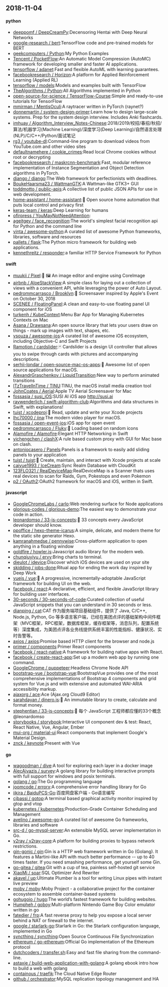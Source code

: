 ## 2018-11-04

#### python
* [deeppomf / DeepCreamPy](https://github.com/deeppomf/DeepCreamPy):Decensoring Hentai with Deep Neural Networks
* [google-research / bert](https://github.com/google-research/bert):TensorFlow code and pre-trained models for BERT
* [geekcomputers / Python](https://github.com/geekcomputers/Python):My Python Examples
* [Tencent / PocketFlow](https://github.com/Tencent/PocketFlow):An Automatic Model Compression (AutoMC) framework for developing smaller and faster AI applications.
* [tensorflow / adanet](https://github.com/tensorflow/adanet):Fast and flexible AutoML with learning guarantees.
* [facebookresearch / Horizon](https://github.com/facebookresearch/Horizon):A platform for Applied Reinforcement Learning (Applied RL)
* [tensorflow / models](https://github.com/tensorflow/models):Models and examples built with TensorFlow
* [TheAlgorithms / Python](https://github.com/TheAlgorithms/Python):All Algorithms implemented in Python
* [open-source-for-science / TensorFlow-Course](https://github.com/open-source-for-science/TensorFlow-Course):Simple and ready-to-use tutorials for TensorFlow
* [mmirman / MentisOculi](https://github.com/mmirman/MentisOculi):A raytracer written in PyTorch (raynet?)
* [donnemartin / system-design-primer](https://github.com/donnemartin/system-design-primer):Learn how to design large-scale systems. Prep for the system design interview. Includes Anki flashcards.
* [imhuay / Algorithm_Interview_Notes-Chinese](https://github.com/imhuay/Algorithm_Interview_Notes-Chinese):2018/2019/校招/春招/秋招/算法/机器学习(Machine Learning)/深度学习(Deep Learning)/自然语言处理(NLP)/C/C++/Python/面试笔记
* [rg3 / youtube-dl](https://github.com/rg3/youtube-dl):Command-line program to download videos from YouTube.com and other video sites
* [defaultnamehere / cookie_crimes](https://github.com/defaultnamehere/cookie_crimes):Read local Chrome cookies without root or decrypting
* [facebookresearch / maskrcnn-benchmark](https://github.com/facebookresearch/maskrcnn-benchmark):Fast, modular reference implementation of Instance Segmentation and Object Detection algorithms in PyTorch.
* [django / django](https://github.com/django/django):The Web framework for perfectionists with deadlines.
* [BoukeHaarsma23 / WattmanGTK](https://github.com/BoukeHaarsma23/WattmanGTK):A Wattman-like GTK3+ GUI
* [toddmotto / public-apis](https://github.com/toddmotto/public-apis):A collective list of public JSON APIs for use in web development.
* [home-assistant / home-assistant](https://github.com/home-assistant/home-assistant):🏡
Open source home automation that puts local control and privacy first
* [keras-team / keras](https://github.com/keras-team/keras):Deep Learning for humans
* [ofirpress / YouMayNotNeedAttention](https://github.com/ofirpress/YouMayNotNeedAttention):
* [ageitgey / face_recognition](https://github.com/ageitgey/face_recognition):The world's simplest facial recognition api for Python and the command line
* [vinta / awesome-python](https://github.com/vinta/awesome-python):A curated list of awesome Python frameworks, libraries, software and resources
* [pallets / flask](https://github.com/pallets/flask):The Python micro framework for building web applications.
* [kennethreitz / responder](https://github.com/kennethreitz/responder):a familiar HTTP Service Framework for Python

#### swift
* [muukii / Pixel](https://github.com/muukii/Pixel):🎨
🖼
An image editor and engine using CoreImage
* [airbnb / AloeStackView](https://github.com/airbnb/AloeStackView):A simple class for laying out a collection of views with a convenient API, while leveraging the power of Auto Layout.
* [pedrommcarrasco / Brooklyn](https://github.com/pedrommcarrasco/Brooklyn):🍎
Screensaver inspired by Apple's Event on October 30, 2018
* [SCENEE / FloatingPanel](https://github.com/SCENEE/FloatingPanel):A clean and easy-to-use floating panel UI component for iOS
* [turkenh / KubeContext](https://github.com/turkenh/KubeContext):Menu Bar App for Managing Kubernetes Contexts on Mac
* [Asana / Drawsana](https://github.com/Asana/Drawsana):An open source library that lets your users draw on things - mark up images with text, shapes, etc.
* [vsouza / awesome-ios](https://github.com/vsouza/awesome-ios):A curated list of awesome iOS ecosystem, including Objective-C and Swift Projects
* [Ramotion / cardslider](https://github.com/Ramotion/cardslider):🃏
Cardslider is a design UI controller that allows you to swipe through cards with pictures and accompanying descriptions.
* [serhii-londar / open-source-mac-os-apps](https://github.com/serhii-londar/open-source-mac-os-apps):🚀
Awesome list of open source applications for macOS.
* [AlexandrGraschenkov / LiquidTransition](https://github.com/AlexandrGraschenkov/LiquidTransition):New way to perform animated transitions
* [ITzTravelInTime / TINU](https://github.com/ITzTravelInTime/TINU):TINU, the macOS install media creation tool
* [JohnCoates / Aerial](https://github.com/JohnCoates/Aerial):Apple TV Aerial Screensaver for Mac
* [fossasia / susi_iOS](https://github.com/fossasia/susi_iOS):SUSI AI iOS app http://susi.ai
* [raywenderlich / swift-algorithm-club](https://github.com/raywenderlich/swift-algorithm-club):Algorithms and data structures in Swift, with explanations!
* [tuist / xcodeproj](https://github.com/tuist/xcodeproj):📝
Read, update and write your Xcode projects
* [lhc70000 / iina](https://github.com/lhc70000/iina):The modern video player for macOS.
* [fossasia / open-event-ios](https://github.com/fossasia/open-event-ios):iOS app for open event
* [pedrommcarrasco / Fluky](https://github.com/pedrommcarrasco/Fluky):🎲
Loading based on random icons
* [Alamofire / Alamofire](https://github.com/Alamofire/Alamofire):Elegant HTTP Networking in Swift
* [yichengchen / clashX](https://github.com/yichengchen/clashX):A rule based custom proxy with GUI for Mac base on clash.
* [antoniocasero / Panels](https://github.com/antoniocasero/Panels):Panels is a framework to easily add sliding panels to your application
* [tuist / tuist](https://github.com/tuist/tuist):🚀
Create, maintain, and interact with Xcode projects at scale
* [caiyue1993 / IceCream](https://github.com/caiyue1993/IceCream):Sync Realm Database with CloudKit
* [123FLO321 / RealDeviceMap](https://github.com/123FLO321/RealDeviceMap):RealDeviceMap is a Scanner thats uses real devices to scan for Raids, Gym, Pokestops and even Pokemon
* [p2 / OAuth2](https://github.com/p2/OAuth2):OAuth2 framework for macOS and iOS, written in Swift.

#### javascript
* [GoogleChromeLabs / carlo](https://github.com/GoogleChromeLabs/carlo):Web rendering surface for Node applications
* [glorious-codes / glorious-demo](https://github.com/glorious-codes/glorious-demo):The easiest way to demonstrate your code in action.
* [leonardomso / 33-js-concepts](https://github.com/leonardomso/33-js-concepts):📜
33 concepts every JavaScript developer should know.
* [ppoffice / hexo-theme-icarus](https://github.com/ppoffice/hexo-theme-icarus):A simple, delicate, and modern theme for the static site generator Hexo.
* [kamranahmedse / pennywise](https://github.com/kamranahmedse/pennywise):Cross-platform application to open anything in a floating window
* [goldfire / howler.js](https://github.com/goldfire/howler.js):Javascript audio library for the modern web.
* [chunqiuyiyu / ervy](https://github.com/chunqiuyiyu/ervy):Bring charts to terminal.
* [dieulot / idevice](https://github.com/dieulot/idevice):Discover which iOS devices are used on your site
* [skidding / jobs-done](https://github.com/skidding/jobs-done):Ritual app for ending the work day inspired by Deep Work
* [vuejs / vue](https://github.com/vuejs/vue):🖖
A progressive, incrementally-adoptable JavaScript framework for building UI on the web.
* [facebook / react](https://github.com/facebook/react):A declarative, efficient, and flexible JavaScript library for building user interfaces.
* [30-seconds / 30-seconds-of-code](https://github.com/30-seconds/30-seconds-of-code):Curated collection of useful JavaScript snippets that you can understand in 30 seconds or less.
* [dianping / cat](https://github.com/dianping/cat):CAT 作为服务端项目基础组件，提供了 Java, C/C++, Node.js, Python, Go 等多语言客户端，已经在美团点评的基础架构中间件框架（MVC框架，RPC框架，数据库框架，缓存框架等，消息队列，配置系统等）深度集成，为美团点评各业务线提供系统丰富的性能指标、健康状况、实时告警等。
* [axios / axios](https://github.com/axios/axios):Promise based HTTP client for the browser and node.js
* [primer / components](https://github.com/primer/components):Primer React components
* [facebook / react-native](https://github.com/facebook/react-native):A framework for building native apps with React.
* [facebook / create-react-app](https://github.com/facebook/create-react-app):Set up a modern web app by running one command.
* [GoogleChrome / puppeteer](https://github.com/GoogleChrome/puppeteer):Headless Chrome Node API
* [bootstrap-vue / bootstrap-vue](https://github.com/bootstrap-vue/bootstrap-vue):BootstrapVue provides one of the most comprehensive implementations of Bootstrap 4 components and grid system for Vue.js and with extensive and automated WAI-ARIA accessibility markup.
* [ajaxorg / ace](https://github.com/ajaxorg/ace):Ace (Ajax.org Cloud9 Editor)
* [sarahdayan / dinero.js](https://github.com/sarahdayan/dinero.js):💸
An immutable library to create, calculate and format money.
* [stephentian / 33-js-concepts](https://github.com/stephentian/33-js-concepts):📜
每个 JavaScript 工程师都应懂的33个概念 @leonardomso
* [storybooks / storybook](https://github.com/storybooks/storybook):Interactive UI component dev & test: React, React Native, Vue, Angular, Ember
* [mui-org / material-ui](https://github.com/mui-org/material-ui):React components that implement Google's Material Design.
* [znck / keynote](https://github.com/znck/keynote):Present with Vue

#### go
* [wagoodman / dive](https://github.com/wagoodman/dive):A tool for exploring each layer in a docker image
* [AlecAivazis / survey](https://github.com/AlecAivazis/survey):A golang library for building interactive prompts with full support for windows and posix terminals.
* [golang / go](https://github.com/golang/go):The Go programming language
* [joomcode / errorx](https://github.com/joomcode/errorx):A comprehensive error handling library for Go
* [iikira / BaiduPCS-Go](https://github.com/iikira/BaiduPCS-Go):百度网盘客户端 - Go语言编写
* [cjbassi / gotop](https://github.com/cjbassi/gotop):A terminal based graphical activity monitor inspired by gtop and vtop
* [kubernetes / kubernetes](https://github.com/kubernetes/kubernetes):Production-Grade Container Scheduling and Management
* [avelino / awesome-go](https://github.com/avelino/awesome-go):A curated list of awesome Go frameworks, libraries and software
* [src-d / go-mysql-server](https://github.com/src-d/go-mysql-server):An extensible MySQL server implementation in Go.
* [v2ray / v2ray-core](https://github.com/v2ray/v2ray-core):A platform for building proxies to bypass network restrictions.
* [gin-gonic / gin](https://github.com/gin-gonic/gin):Gin is a HTTP web framework written in Go (Golang). It features a Martini-like API with much better performance -- up to 40 times faster. If you need smashing performance, get yourself some Gin.
* [go-gitea / gitea](https://github.com/go-gitea/gitea):Git with a cup of tea, painless self-hosted git service
* [XiaoMi / soar](https://github.com/XiaoMi/soar):SQL Optimizer And Rewriter
* [akavel / up](https://github.com/akavel/up):Ultimate Plumber is a tool for writing Linux pipes with instant live preview
* [moby / moby](https://github.com/moby/moby):Moby Project - a collaborative project for the container ecosystem to assemble container-based systems
* [gohugoio / hugo](https://github.com/gohugoio/hugo):The world’s fastest framework for building websites.
* [Humpheh / goboy](https://github.com/Humpheh/goboy):Multi-platform Nintendo Game Boy Color emulator written in go
* [fatedier / frp](https://github.com/fatedier/frp):A fast reverse proxy to help you expose a local server behind a NAT or firewall to the internet.
* [google / starlark-go](https://github.com/google/starlark-go):Starlark in Go: the Starlark configuration language, implemented in Go
* [syncthing / syncthing](https://github.com/syncthing/syncthing):Open Source Continuous File Synchronization
* [ethereum / go-ethereum](https://github.com/ethereum/go-ethereum):Official Go implementation of the Ethereum protocol
* [dutchcoders / transfer.sh](https://github.com/dutchcoders/transfer.sh):Easy and fast file sharing from the command-line.
* [astaxie / build-web-application-with-golang](https://github.com/astaxie/build-web-application-with-golang):A golang ebook intro how to build a web with golang
* [containous / traefik](https://github.com/containous/traefik):The Cloud Native Edge Router
* [github / orchestrator](https://github.com/github/orchestrator):MySQL replication topology management and HA
